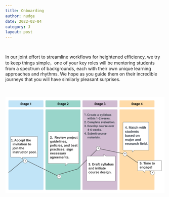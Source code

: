 ```yaml
---
title: Onboarding
author: nudge
date: 2022-02-04
category: J
layout: post
---
```

<br>

In our joint effort to streamline workflows for heightened efficiency, we try to keep things simple，one of your key roles will be mentoring students from a spectrum of backgrounds, each with their own unique learning approaches and rhythms. We hope as you guide them on their incredible journeys that you will have similarly pleasant surprises. 
<br>
<br>
<br>

![Course Image](https://raw.githubusercontent.com/eevvaayou/eevvaayou.github.io/master/course2.png)

<br>
<br>
